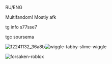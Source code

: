 RU/ENG

Multifandom! Mostly afk

tg info s77sse7

tgc soursema

![12241132_36a8b](https://github.com/user-attachments/assets/ace4f633-d17b-46a8-b2b1-954fc502b404)![wiggle-tabby-slime-wiggle](https://github.com/user-attachments/assets/65b29edf-6886-4691-9b2b-d450b80738b0)




![forsaken-roblox](https://github.com/user-attachments/assets/b11d0f14-e780-49c5-886c-4c25ccd08d4e)





























<!---
SemaSour/SemaSour is a ✨ special ✨ repository because its `README.md` (this file) appears on your GitHub profile.
You can click the Preview link to take a look at your changes.
--->
